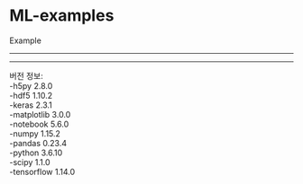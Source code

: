 # ML-examples
Example

---


---
버전 정보:            
-h5py                      2.8.0           
-hdf5                      1.10.2                
-keras                     2.3.1                           
-matplotlib                3.0.0                         
-notebook                  5.6.0                    
-numpy                     1.15.2           
-pandas                    0.23.4             
-python                    3.6.10                
-scipy                     1.1.0   
-tensorflow                1.14.0             
